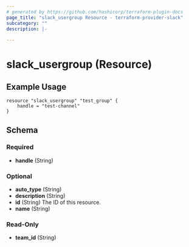 ```yaml
---
# generated by https://github.com/hashicorp/terraform-plugin-docs
page_title: "slack_usergroup Resource - terraform-provider-slack"
subcategory: ""
description: |-
  
---
```


# slack_usergroup (Resource)

## Example Usage

```hcl
resource "slack_usergroup" "test_group" {
    handle = "test-channel"
}
```

<!-- schema generated by tfplugindocs -->
## Schema

### Required

- **handle** (String)

### Optional

- **auto_type** (String)
- **description** (String)
- **id** (String) The ID of this resource.
- **name** (String)

### Read-Only

- **team_id** (String)


